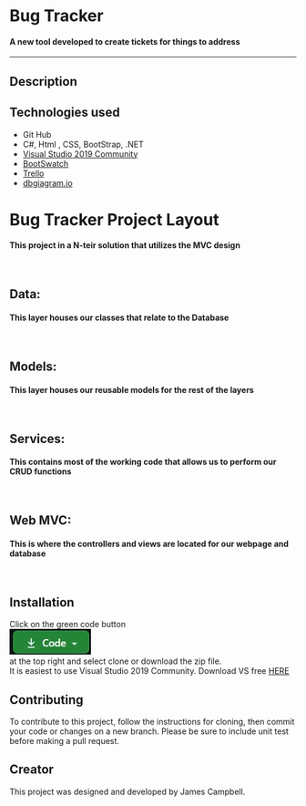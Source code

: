 
# Bug Tracker
#### A new tool developed to create tickets for things to address

---

## Description


## Technologies used

*  Git Hub
*  C#, Html , CSS, BootStrap, .NET
*  [Visual Studio 2019 Community](https://visualstudio.microsoft.com/downloads/)
*  [BootSwatch](https://bootswatch.com/)
*  [Trello](https://trello.com/b/KSftAe0z/bugtracker)
*  [dbgiagram.io](https://dbdiagram.io/embed/60d4c7b0dd6a5971481e625d)


# Bug Tracker Project Layout

#### This project in a N-teir solution that utilizes the MVC design


<img src="">


## Data: 


#### This layer houses our classes that relate to the Database


<img src="">


## Models:


#### This layer houses our reusable models for the rest of the layers


<img src="">


## Services:

#### This contains most of the working code that allows us to perform our CRUD functions


<img src="">


## Web MVC:


#### This is where the controllers and views are located for our webpage and database


<img src="">


## Installation

Click on the green code button <br><img src="Code Download Button.jpg"><br> at the top right and select clone or download the zip file. <br> 
It is easiest to use Visual Studio 2019 Community.  Download VS free [HERE](https://visualstudio.microsoft.com/downloads/)<br />

## Contributing
To contribute to this project, follow the instructions for cloning, then commit your code or changes on a new branch.  Please be sure to include unit test before making a pull request.

## Creator
This project was designed and developed by James Campbell.


